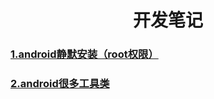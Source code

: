 <center><h1>开发笔记</h1></center>


[<h3>1.android静默安装（root权限）</h3>](./android/android开发实现静默安装（root权限）.md)

[<h3>2.android很多工具类</h3>](https://github.com/Blankj/AndroidUtilCode)
